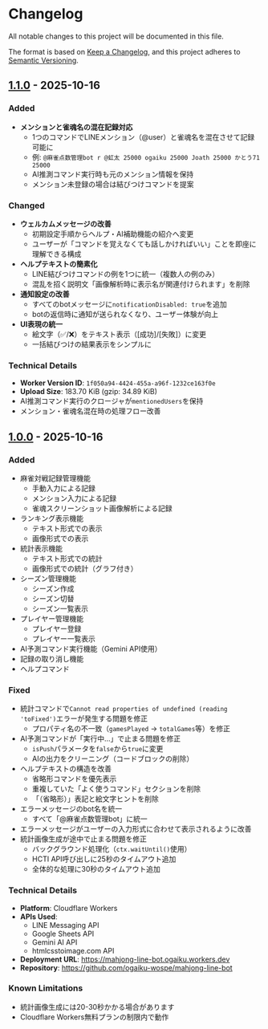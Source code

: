 # Changelog

All notable changes to this project will be documented in this file.

The format is based on [Keep a Changelog](https://keepachangelog.com/en/1.0.0/),
and this project adheres to [Semantic Versioning](https://semver.org/spec/v2.0.0.html).

## [1.1.0] - 2025-10-16

### Added
- **メンションと雀魂名の混在記録対応**
  - 1つのコマンドでLINEメンション（@user）と雀魂名を混在させて記録可能に
  - 例: `@麻雀点数管理bot r @虹太 25000 ogaiku 25000 Joath 25000 かとう71 25000`
  - AI推測コマンド実行時も元のメンション情報を保持
  - メンション未登録の場合は結びつけコマンドを提案

### Changed
- **ウェルカムメッセージの改善**
  - 初期設定手順からヘルプ・AI補助機能の紹介へ変更
  - ユーザーが「コマンドを覚えなくても話しかければいい」ことを即座に理解できる構成
- **ヘルプテキストの簡素化**
  - LINE結びつけコマンドの例を1つに統一（複数人の例のみ）
  - 混乱を招く説明文「画像解析時に表示名が関連付けられます」を削除
- **通知設定の改善**
  - すべてのbotメッセージに`notificationDisabled: true`を追加
  - botの返信時に通知が送られなくなり、ユーザー体験が向上
- **UI表現の統一**
  - 絵文字（✅/❌）をテキスト表示（[成功]/[失敗]）に変更
  - 一括結びつけの結果表示をシンプルに

### Technical Details
- **Worker Version ID**: `1f050a94-4424-455a-a96f-1232ce163f0e`
- **Upload Size**: 183.70 KiB (gzip: 34.89 KiB)
- AI推測コマンド実行のクロージャが`mentionedUsers`を保持
- メンション・雀魂名混在時の処理フロー改善

## [1.0.0] - 2025-10-16

### Added
- 麻雀対戦記録管理機能
  - 手動入力による記録
  - メンション入力による記録
  - 雀魂スクリーンショット画像解析による記録
- ランキング表示機能
  - テキスト形式での表示
  - 画像形式での表示
- 統計表示機能
  - テキスト形式での統計
  - 画像形式での統計（グラフ付き）
- シーズン管理機能
  - シーズン作成
  - シーズン切替
  - シーズン一覧表示
- プレイヤー管理機能
  - プレイヤー登録
  - プレイヤー一覧表示
- AI予測コマンド実行機能（Gemini API使用）
- 記録の取り消し機能
- ヘルプコマンド

### Fixed
- 統計コマンドで`Cannot read properties of undefined (reading 'toFixed')`エラーが発生する問題を修正
  - プロパティ名の不一致（`gamesPlayed` → `totalGames`等）を修正
- AI予測コマンドが「実行中...」で止まる問題を修正
  - `isPush`パラメータを`false`から`true`に変更
  - AIの出力をクリーニング（コードブロックの削除）
- ヘルプテキストの構造を改善
  - 省略形コマンドを優先表示
  - 重複していた「よく使うコマンド」セクションを削除
  - 「（省略形）」表記と絵文字ヒントを削除
- エラーメッセージのbot名を統一
  - すべて「@麻雀点数管理bot」に統一
- エラーメッセージがユーザーの入力形式に合わせて表示されるように改善
- 統計画像生成が途中で止まる問題を修正
  - バックグラウンド処理化（`ctx.waitUntil()`使用）
  - HCTI API呼び出しに25秒のタイムアウト追加
  - 全体的な処理に30秒のタイムアウト追加

### Technical Details
- **Platform**: Cloudflare Workers
- **APIs Used**:
  - LINE Messaging API
  - Google Sheets API
  - Gemini AI API
  - htmlcsstoimage.com API
- **Deployment URL**: https://mahjong-line-bot.ogaiku.workers.dev
- **Repository**: https://github.com/ogaiku-wospe/mahjong-line-bot

### Known Limitations
- 統計画像生成には20-30秒かかる場合があります
- Cloudflare Workers無料プランの制限内で動作

[1.1.0]: https://github.com/ogaiku-wospe/mahjong-line-bot/releases/tag/v1.1.0
[1.0.0]: https://github.com/ogaiku-wospe/mahjong-line-bot/releases/tag/v1.0.0
